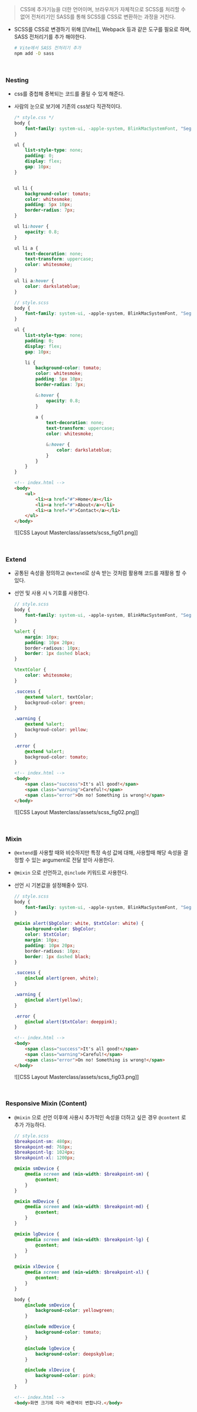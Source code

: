 > CSS에 추가기능을 더한 언어이며, 브라우저가 자체적으로 SCSS를 처리할 수 없어 전처리기인 SASS를 통해 SCSS를 CSS로 변환하는 과정을 거친다.

- SCSS를 CSS로 변경하기 위해 [[Vite]], Webpack 등과 같은 도구를 필요로 하며, SASS 전처리기를 추가 해야한다.
	```zsh
	# Vite에서 SASS 전처리기 추가
	npm add -D sass
	```

<br>

### Nesting
- css를 중첩해 중복되는 코드를 줄일 수 있게 해준다.
- 사람의 눈으로 보기에 기존의 css보다 직관적이다.
	```css
	/* style.css */
	body {
		font-family: system-ui, -apple-system, BlinkMacSystemFont, "Segoe UI", Roboto, Oxygen, Ubuntu, Cantarell, "Open Sans", "Helvetica Neue", sans-serif;
	}

	ul {
		list-style-type: none;
		padding: 0;
		display: flex;
		gap: 10px;
	}


	ul li {
		background-color: tomato;
		color: whitesmoke;
		padding: 5px 10px;
		border-radius: 7px;
	}

	ul li:hover {
		opacity: 0.8;
	}

	ul li a {
		text-decoration: none;
		text-transform: uppercase;
		color: whitesmoke;
	}

	ul li a:hover {
		color: darkslateblue;
	}
	```

	```scss
	// style.scss
	body {
		font-family: system-ui, -apple-system, BlinkMacSystemFont, "Segoe UI", Roboto, Oxygen, Ubuntu, Cantarell, "Open Sans", "Helvetica Neue", sans-serif;
	}

	ul {
		list-style-type: none;
		padding: 0;
		display: flex;
		gap: 10px;

		li {
			background-color: tomato;
			color: whitesmoke;
			padding: 5px 10px;
			border-radius: 7px;

			&:hover {
				opacity: 0.8;
			}
			
			a {
				text-decoration: none;
				text-transform: uppercase;
				color: whitesmoke;

				&:hover {
					color: darkslateblue;
				}
			}
		}
	}
	```

	```html
	<!-- index.html -->
	<body>
		<ul>
			<li><a href="#">Home</a></li>
			<li><a href="#">About</a></li>
			<li><a href="#">Contact</a></li>
		</ul>
	</body>
	```
	![[CSS Layout Masterclass/assets/scss_fig01.png]]

<br>

### Extend
- 공통된 속성을 정의하고 `@extend`로 상속 받는 것처럼 활용해 코드를 재활용 할 수 있다.
- 선언 및 사용 시 `%` 기호를 사용한다.
	```scss
	// style.scss
	body {
		font-family: system-ui, -apple-system, BlinkMacSystemFont, "Segoe UI", Roboto, Oxygen, Ubuntu, Cantarell, "Open Sans", "Helvetica Neue", sans-serif;
	}

	%alert {
		margin: 10px;
		padding: 10px 20px;
		border-radious: 10px;
		border: 1px dashed black;
	}

	%textColor {
		color: whitesmoke;
	}
	
	.success {
		@extend %alert, textColor;
		backgroud-color: green;
	}

	.warning {
		@extend %alert;
		backgroud-color: yellow;
	}

	.error {
		@extend %alert;
		backgroud-color: tomato;
	}
	```

	```html
	<!-- index.html -->
	<body>
		<span class="success">It's all good!</span>
		<span class="warning">Careful!</span>
		<span class="error">On no! Something is wrong!</span>
	</body>
	```
	![[CSS Layout Masterclass/assets/scss_fig02.png]]

<br>

### Mixin
- `@extend`를 사용할 때와 비슷하지만 특정 속성 값에 대해, 사용할때 해당 속성을 결정할 수 있는 argument로 전달 받아 사용한다.
- `@mixin` 으로 선언하고, `@include` 키워드로 사용한다.
- 선언 시 기본값을 설정해줄수 있다.
	```scss
	// style.scss
	body {
		font-family: system-ui, -apple-system, BlinkMacSystemFont, "Segoe UI", Roboto, Oxygen, Ubuntu, Cantarell, "Open Sans", "Helvetica Neue", sans-serif;
	}

	@mixin alert($bgColor: white, $txtColor: white) {
		background-color: $bgColor;
		color: $txtColor;
		margin: 10px;
		padding: 10px 20px;
		border-radious: 10px;
		border: 1px dashed black;
	}
	
	.success {
		@includ alert(green, white);
	}

	.warning {
		@includ alert(yellow);
	}

	.error {
		@includ alert($txtColor: deeppink);
	}
	```

	```html
	<!-- index.html -->
	<body>
		<span class="success">It's all good!</span>
		<span class="warning">Careful!</span>
		<span class="error">On no! Something is wrong!</span>
	</body>
	```
	![[CSS Layout Masterclass/assets/scss_fig03.png]]

<br>

### Responsive Mixin (Content)
- `@mixin` 으로 선언 이후에 사용시 추가적인 속성을 더하고 싶은 경우 `@content` 로 추가 가능하다.
	```scss
	// style.scss
	$breakpoint-sm: 480px;
	$breakpoint-md: 768px;
	$breakpoint-lg: 1024px;
	$breakpoint-xl: 1200px;

	@mixin smDevice {
		@media screen and (min-width: $breakpoint-sm) {
			@content;
		}
	}
	
	@mixin mdDevice {
		@media screen and (min-width: $breakpoint-md) {
			@content;
		}
	}
	
	@mixin lgDevice {
		@media screen and (min-width: $breakpoint-lg) {
			@content;
		}
	}
	
	@mixin xlDevice {
		@media screen and (min-width: $breakpoint-xl) {
			@content;
		}
	}

	body {
		@include smDevice {
			background-color: yellowgreen;
		}

		@include mdDevice {
			background-color: tomato;
		}

		@include lgDevice {
			background-color: deepskyblue;
		}

		@include xlDevice {
			background-color: pink;
		}
	}
	```

	```html
	<!-- index.html -->
	<body>화면 크기에 따라 배경색이 변합니다.</body>
	```